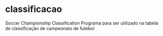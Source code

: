 # classificacao
Soccer Championship Classification
Programa para ser utilizado na tabela de classificação de campeonato de futebol
